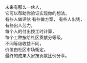 未来有那么一伙人，\
它可以帮助你验证实现你的想法，\
有些人做评估 有些做方案， 有些人出钱，\
有些出人劳力，\
每个人的付出按工时计算，\
每个工种按给社区贡献分等级，\
不同等级收益不同，\
价值由社区市场衡定，\
最终的成果大家按贡献比例分享。
